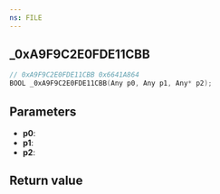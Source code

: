 ```yaml
---
ns: FILE
---
```

## _0xA9F9C2E0FDE11CBB

```c
// 0xA9F9C2E0FDE11CBB 0x6641A864
BOOL _0xA9F9C2E0FDE11CBB(Any p0, Any p1, Any* p2);
```


## Parameters
* **p0**: 
* **p1**: 
* **p2**: 

## Return value
